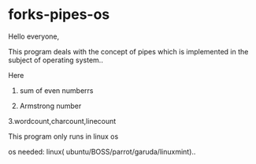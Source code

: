 # forks-pipes-os

Hello everyone,

This program deals with the concept of pipes which is implemented in the subject of operating system..

Here

1. sum of even numberrs

2. Armstrong number

 3.wordcount,charcount,linecount


This program only runs in linux os 

os needed:  linux( ubuntu/BOSS/parrot/garuda/linuxmint)..
